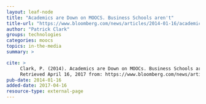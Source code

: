 ```yaml
---
layout: leaf-node
title: "Academics are Down on MOOCS. Business Schools aren't"
title-url: "https://www.bloomberg.com/news/articles/2014-01-16/academics-are-down-on-moocs-dot-business-schools-arent"
author: "Patrick Clark"
groups: technologies
categories: moocs
topics: in-the-media
summary: >

cite: >
     Clark, P. (2014). Academics are Down on MOOCs. Business Schools aren't. Bloomberg. January 16, 2014.
     Retrieved April 16, 2017 from: https://www.bloomberg.com/news/articles/2014-01-16/academics-are-down-on-moocs-dot-business-schools-arent
pub-date: 2014-01-16
added-date: 2017-04-16
resource-type: external-page
---
```

